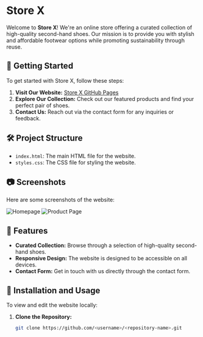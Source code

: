 # Store X

Welcome to **Store X**! We're an online store offering a curated collection of high-quality second-hand shoes. Our mission is to provide you with stylish and affordable footwear options while promoting sustainability through reuse.

## 🚀 Getting Started

To get started with Store X, follow these steps:

1. **Visit Our Website:** [Store X GitHub Pages](https://<username>.github.io/<repository-name>/)
2. **Explore Our Collection:** Check out our featured products and find your perfect pair of shoes.
3. **Contact Us:** Reach out via the contact form for any inquiries or feedback.

## 🛠️ Project Structure

- `index.html`: The main HTML file for the website.
- `styles.css`: The CSS file for styling the website.

## 📷 Screenshots

Here are some screenshots of the website:

![Homepage](./images/homepage.png)
![Product Page](./images/product-page.png)

## 🌟 Features

- **Curated Collection:** Browse through a selection of high-quality second-hand shoes.
- **Responsive Design:** The website is designed to be accessible on all devices.
- **Contact Form:** Get in touch with us directly through the contact form.

## 🔧 Installation and Usage

To view and edit the website locally:

1. **Clone the Repository:**
   ```bash
   git clone https://github.com/<username>/<repository-name>.git
